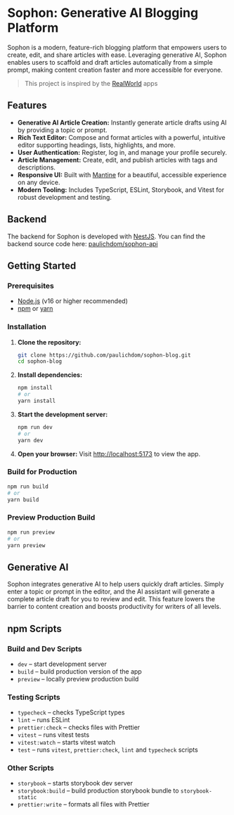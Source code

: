 # Sophon: Generative AI Blogging Platform

Sophon is a modern, feature-rich blogging platform that empowers users to create, edit, and share articles with ease. Leveraging generative AI, Sophon enables users to scaffold and draft articles automatically from a simple prompt, making content creation faster and more accessible for everyone.

> This project is inspired by the [RealWorld](https://realworld-docs.netlify.app/) apps

## Features

- **Generative AI Article Creation:** Instantly generate article drafts using AI by providing a topic or prompt.
- **Rich Text Editor:** Compose and format articles with a powerful, intuitive editor supporting headings, lists, highlights, and more.
- **User Authentication:** Register, log in, and manage your profile securely.
- **Article Management:** Create, edit, and publish articles with tags and descriptions.
- **Responsive UI:** Built with [Mantine](https://mantine.dev/) for a beautiful, accessible experience on any device.
- **Modern Tooling:** Includes TypeScript, ESLint, Storybook, and Vitest for robust development and testing.

## Backend

The backend for Sophon is developed with [NestJS](https://nestjs.com/). You can find the backend source code here: [paulichdom/sophon-api](https://github.com/paulichdom/sophon-api)

## Getting Started

### Prerequisites

- [Node.js](https://nodejs.org/) (v16 or higher recommended)
- [npm](https://www.npmjs.com/) or [yarn](https://yarnpkg.com/)

### Installation

1. **Clone the repository:**
   ```bash
   git clone https://github.com/paulichdom/sophon-blog.git
   cd sophon-blog
   ```
2. **Install dependencies:**
   ```bash
   npm install
   # or
   yarn install
   ```
3. **Start the development server:**
   ```bash
   npm run dev
   # or
   yarn dev
   ```
4. **Open your browser:**
   Visit [http://localhost:5173](http://localhost:5173) to view the app.

### Build for Production

```bash
npm run build
# or
yarn build
```

### Preview Production Build

```bash
npm run preview
# or
yarn preview
```

## Generative AI

Sophon integrates generative AI to help users quickly draft articles. Simply enter a topic or prompt in the editor, and the AI assistant will generate a complete article draft for you to review and edit. This feature lowers the barrier to content creation and boosts productivity for writers of all levels.

## npm Scripts

### Build and Dev Scripts

- `dev` – start development server
- `build` – build production version of the app
- `preview` – locally preview production build

### Testing Scripts

- `typecheck` – checks TypeScript types
- `lint` – runs ESLint
- `prettier:check` – checks files with Prettier
- `vitest` – runs vitest tests
- `vitest:watch` – starts vitest watch
- `test` – runs `vitest`, `prettier:check`, `lint` and `typecheck` scripts

### Other Scripts

- `storybook` – starts storybook dev server
- `storybook:build` – build production storybook bundle to `storybook-static`
- `prettier:write` – formats all files with Prettier
